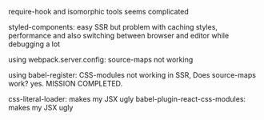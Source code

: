 require-hook and isomorphic tools seems complicated

styled-components: easy SSR but problem with caching styles, performance and also switching between browser and editor while debugging a lot

using webpack.server.config: source-maps not working

using babel-register: CSS-modules not working in SSR, Does source-maps work? yes. MISSION COMPLETED.

css-literal-loader: makes my JSX ugly
babel-plugin-react-css-modules: makes my JSX ugly